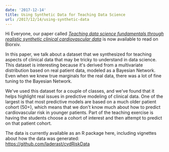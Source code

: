 ```yaml
---
date: '2017-12-14'
title: Using Synthetic Data for Teaching Data Science
url: /2017/12/14/using-synthetic-data
---
```



Hi Everyone, our paper called [*Teaching data science fundamentals through realistic synthetic clinical cardiovascular data*](https://www.biorxiv.org/content/early/2017/12/12/232611) is now available to read on Biorxiv.

In this paper, we talk about a dataset that we synthesized for teaching aspects of clinical data that may be tricky to understand in data science. This dataset is interesting because it's derived from a multivariate distribution based on real patient data, modeled as a Bayesian Network. Even when we knew true marginals for the real data, there was a lot of fine tuning to the Bayesian Network.

We've used this dataset for a couple of classes, and we've found that it helps highlight real issues in predictive modeling of clinical data. One of the largest is that most predictive models are based on a much older patient cohort (50+), which means that we don't know much about how to predict cardiovascular risk in younger patients. Part of the teaching exercise is having the students choose a cohort of interest and then attempt to predict on that patient cohort.

The data is currently available as an R package here, including vignettes about how the data was generated: https://github.com/laderast/cvdRiskData